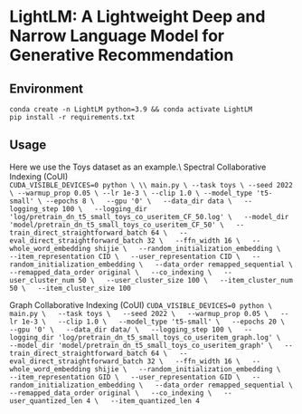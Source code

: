 # LightLM: A Lightweight Deep and Narrow Language Model for Generative Recommendation

## Environment
``conda create -n LightLM python=3.9 && conda activate LightLM``  
``pip install -r requirements.txt``

## Usage 
Here we use the Toys dataset as an example.\\
Spectral Collaborative Indexing (CoUI)  
``
CUDA_VISIBLE_DEVICES=0 python \ \\
   main.py \
    --task toys \
    --seed 2022 \
    --warmup_prop 0.05 \
    --lr 1e-3 \
    --clip 1.0 \
    --model_type 't5-small' \
    --epochs 8 \  
    --gpu '0' \  
    --data_dir data \  
    --logging_step 100 \  
    --logging_dir 'log/pretrain_dn_t5_small_toys_co_useritem_CF_50.log' \  
    --model_dir 'model/pretrain_dn_t5_small_toys_co_useritem_CF_50' \  
    --train_direct_straightforward_batch 64 \  
    --eval_direct_straightforward_batch 32 \  
    --ffn_width 16 \  
    --whole_word_embedding shijie \  
    --random_initialization_embedding \  
    --item_representation CID \  
    --user_representation CID \  
    --random_initialization_embedding \  
    --data_order remapped_sequential \  
    --remapped_data_order original \  
    --co_indexing \  
    --user_cluster_num 50 \  
    --user_cluster_size 100 \  
    --item_cluster_num 50 \  
    --item_cluster_size 100
``

Graph Collaborative Indexing (CoUI)
``
CUDA_VISIBLE_DEVICES=0 python \  
    main.py \  
    --task toys \  
    --seed 2022 \  
    --warmup_prop 0.05 \  
    --lr 1e-3 \  
    --clip 1.0 \  
    --model_type 't5-small' \  
    --epochs 20 \  
    --gpu '0' \  
    --data_dir data/ \  
    --logging_step 100 \  
    --logging_dir 'log/pretrain_dn_t5_small_toys_co_useritem_graph.log' \  
    --model_dir 'model/pretrain_dn_t5_small_toys_co_useritem_graph' \  
    --train_direct_straightforward_batch 64 \  
    --eval_direct_straightforward_batch 32 \  
    --ffn_width 16 \  
    --whole_word_embedding shijie \  
    --random_initialization_embedding \  
    --item_representation GID \  
    --user_representation GID \  
    --random_initialization_embedding \  
    --data_order remapped_sequential \  
    --remapped_data_order original \  
    --co_indexing \  
    --user_quantized_len 4 \  
    --item_quantized_len 4
``
